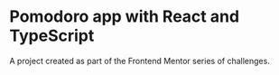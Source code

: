 # Pomodoro app with React and TypeScript

A project created as part of the Frontend Mentor series of challenges.
